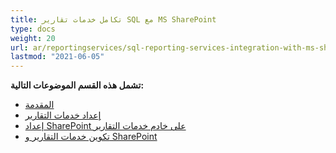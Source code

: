 ```yaml
---
title: تكامل خدمات تقارير SQL مع MS SharePoint
type: docs
weight: 20
url: ar/reportingservices/sql-reporting-services-integration-with-ms-sharepoint/
lastmod: "2021-06-05"
---
```


**تشمل هذه القسم الموضوعات التالية:**

- [المقدمة](/pdf/reportingservices/introduction/)
- [إعداد خدمات التقارير](/pdf/reportingservices/setting-up-reporting-services/)
- [إعداد SharePoint على خادم خدمات التقارير](/pdf/reportingservices/setting-up-sharepoint-on-reporting-services-server/)
- [تكوين خدمات التقارير و SharePoint](/pdf/reportingservices/reporting-services-and-sharepoint-configuration/)